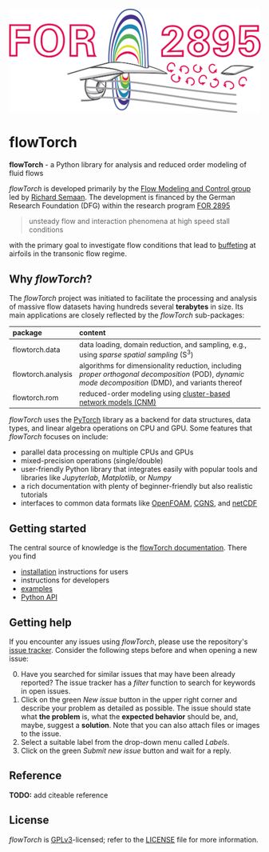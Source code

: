 ![FOR2895Logo](media/for2895_logo.png)

# flowTorch

**flowTorch** - a Python library for analysis and reduced order modeling of fluid flows

*flowTorch* is developed primarily by the [Flow Modeling and Control group](https://www.tu-braunschweig.de/en/ism/research-workgroups/flow-modelling-and-control) led by [Richard Semaan](https://www.tu-braunschweig.de/en/ism/research/flow-modelling-and-control/staff/semaan). The development is financed by the German Research Foundation (DFG) within the research program [FOR 2895](https://www.for2895.uni-stuttgart.de/)


> unsteady flow and interaction phenomena at high speed stall conditions

with the primary goal to investigate flow conditions that lead to [buffeting](https://en.wikipedia.org/wiki/Aeroelasticity#Buffeting) at airfoils in the transonic flow regime.



## Why *flowTorch*?

The *flowTorch* project was initiated to facilitate the processing and analysis of massive flow datasets having hundreds several **terabytes** in size. Its main applications are closely reflected by the *flowTorch* sub-packages:

| package | content |
| :------ | :-------|
|flowtorch.data | data loading, domain reduction, and sampling, e.g., using *sparse spatial sampling* (S<sup>3</sup>) |
| flowtorch.analysis | algorithms for dimensionality reduction, including *proper orthogonal decomposition* (POD), *dynamic mode decomposition* (DMD), and variants thereof |
| flowtorch.rom | reduced-order modeling using [cluster-based network models (CNM)](https://github.com/fernexda/cnm) |

*flowTorch* uses the [PyTorch](https://github.com/pytorch/pytorch) library as a backend for data structures, data types, and linear algebra operations on CPU and GPU. Some features that *flowTorch* focuses on include:

- parallel data processing on multiple CPUs and GPUs
- mixed-precision operations (single/double)
- user-friendly Python library that integrates easily with popular tools and libraries like *Jupyterlab*, *Matplotlib*, or *Numpy*
- a rich documentation with plenty of beginner-friendly but also realistic tutorials
- interfaces to common data formats like [OpenFOAM](https://www.openfoam.com/), [CGNS](https://cgns.github.io/), and [netCDF](https://www.unidata.ucar.edu/software/netcdf/) 

## Getting started

The central source of knowledge is the [flowTorch documentation](link). There you find

- [installation](link) instructions for users
- instructions for developers
- [examples](link)
- [Python API](link)

## Getting help

If you encounter any issues using *flowTorch*, please use the repository's [issue tracker](https://github.com/AndreWeiner/flowtorch/issues). Consider the following steps before and when opening a new issue:

0. Have you searched for similar issues that may have been already reported? The issue tracker has a *filter* function to search for keywords in open issues.
1. Click on the green *New issue* button in the upper right corner and describe your problem as detailed as possible. The issue should state what **the problem** is, what the **expected behavior** should be, and, maybe, suggest a **solution**. Note that you can also attach files or images to the issue.
2. Select a suitable label from the drop-down menu called *Labels*.
3. Click on the green *Submit new issue* button and wait for a reply.

## Reference

**TODO:** add citeable reference

## License

*flowTorch* is [GPLv3](https://en.wikipedia.org/wiki/GNU_General_Public_License)-licensed; refer to the [LICENSE](https://github.com/AndreWeiner/flowtorch/blob/main/LICENSE) file for more information.

